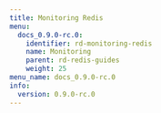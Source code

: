 ```yaml
---
title: Monitoring Redis
menu:
  docs_0.9.0-rc.0:
    identifier: rd-monitoring-redis
    name: Monitoring
    parent: rd-redis-guides
    weight: 25
menu_name: docs_0.9.0-rc.0
info:
  version: 0.9.0-rc.0
---
```


